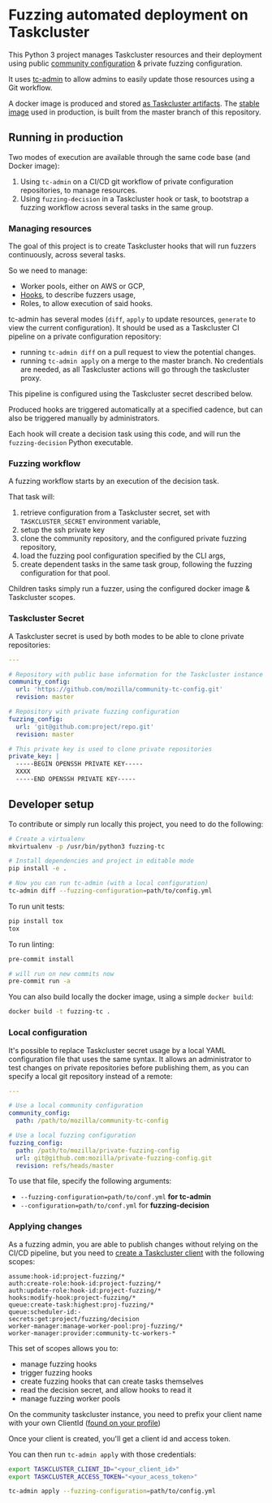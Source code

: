 # Fuzzing automated deployment on Taskcluster

This Python 3 project manages Taskcluster resources and their deployment using public [community configuration](https://github.com/mozilla/community-tc-config/) & private fuzzing configuration.

It uses [tc-admin](https://github.com/taskcluster/tc-admin) to allow admins to easily update those resources using a Git workflow.

A docker image is produced and stored [as Taskcluster artifacts](https://community-tc.services.mozilla.com/tasks/index/project.fuzzing.config). The [stable image](https://community-tc.services.mozilla.com/tasks/index/project.fuzzing.config/master) used in production, is built from the master branch of this repository.

## Running in production

Two modes of execution are available through the same code base (and Docker image):

1. Using `tc-admin` on a CI/CD git workflow of private configuration repositories, to manage resources.
2. Using `fuzzing-decision` in a Taskcluster hook or task, to bootstrap a fuzzing workflow across several tasks in the same group.

### Managing resources

The goal of this project is to create Taskcluster hooks that will run fuzzers continuously, across several tasks.

So we need to manage:
- Worker pools, either on AWS or GCP,
- [Hooks](https://community-tc.services.mozilla.com/hooks/), to describe fuzzers usage,
- Roles, to allow execution of said hooks.

tc-admin has several modes (`diff`, `apply` to update resources, `generate` to view the current configuration).
It should be used as a Taskcluster CI pipeline on a private configuration repository:
- running `tc-admin diff` on a pull request to view the potential changes.
- running `tc-admin apply` on a merge to the master branch. No credentials are needed, as all Taskcluster actions will go through the taskcluster proxy.

This pipeline is configured using the Taskcluster secret described below.

Produced hooks are triggered automatically at a specified cadence, but can also be triggered manually by administrators.

Each hook will create a decision task using this code, and will run the `fuzzing-decision` Python executable.

### Fuzzing workflow

A fuzzing workflow starts by an execution of the decision task.

That task will:
1. retrieve configuration from a Taskcluster secret, set with `TASKCLUSTER_SECRET` environment variable,
2. setup the ssh private key
3. clone the community repository, and the configured private fuzzing repository,
4. load the fuzzing pool configuration specified by the CLI args,
5. create dependent tasks in the same task group, following the fuzzing configuration for that pool.

Children tasks simply run a fuzzer, using the configured docker image & Taskcluster scopes.

### Taskcluster Secret

A Taskcluster secret is used by both modes to be able to clone private repositories:

```yaml
---

# Repository with public base information for the Taskcluster instance
community_config:
  url: 'https://github.com/mozilla/community-tc-config.git'
  revision: master

# Repository with private fuzzing configuration
fuzzing_config:
  url: 'git@github.com:project/repo.git'
  revision: master

# This private key is used to clone private repositories
private_key: |
  -----BEGIN OPENSSH PRIVATE KEY-----
  XXXX
  -----END OPENSSH PRIVATE KEY-----
```

## Developer setup

To contribute or simply run locally this project, you need to do the following:

```bash
# Create a virtualenv
mkvirtualenv -p /usr/bin/python3 fuzzing-tc

# Install dependencies and project in editable mode
pip install -e .

# Now you can run tc-admin (with a local configuration)
tc-admin diff --fuzzing-configuration=path/to/config.yml
```

To run unit tests:

```bash
pip install tox
tox
```

To run linting:

```bash
pre-commit install

# will run on new commits now
pre-commit run -a
```

You can also build locally the docker image, using a simple `docker build`:

```bash
docker build -t fuzzing-tc .
```

### Local configuration

It's possible to replace Taskcluster secret usage by a local YAML configuration file that uses the same syntax. It allows an administrator to test changes on private repositories before publishing them, as you can specify a local git repository instead of a remote:

```yaml
---

# Use a local community configuration
community_config:
  path: /path/to/mozilla/community-tc-config

# Use a local fuzzing configuration
fuzzing_config:
  path: /path/to/mozilla/private-fuzzing-config
  url: git@github.com:mozilla/private-fuzzing-config.git
  revision: refs/heads/master
```

To use that file, specify the following arguments:
- `--fuzzing-configuration=path/to/conf.yml` **for tc-admin**
- `--configuration=path/to/conf.yml` for **fuzzing-decision**

### Applying changes

As a fuzzing admin, you are able to publish changes without relying on the CI/CD pipeline, but you need to [create a Taskcluster client](https://community-tc.services.mozilla.com/auth/clients/create) with the following scopes:

```
assume:hook-id:project-fuzzing/*
auth:create-role:hook-id:project-fuzzing/*
auth:update-role:hook-id:project-fuzzing/*
hooks:modify-hook:project-fuzzing/*
queue:create-task:highest:proj-fuzzing/*
queue:scheduler-id:-
secrets:get:project/fuzzing/decision
worker-manager:manage-worker-pool:proj-fuzzing/*
worker-manager:provider:community-tc-workers-*
```

This set of scopes allows you to:

- manage fuzzing hooks
- trigger fuzzing hooks
- create fuzzing hooks that can create tasks themselves
- read the decision secret, and allow hooks to read it
- manage fuzzing worker pools

On the community taskcluster instance, you need to prefix your client name with your own ClientId ([found on your profile](https://community-tc.services.mozilla.com/profile))

Once your client is created, you'll get a client id and access token.

You can then run `tc-admin apply` with those credentials:

```bash
export TASKCLUSTER_CLIENT_ID="<your_client_id>"
export TASKCLUSTER_ACCESS_TOKEN="<your_acess_token>"

tc-admin apply --fuzzing-configuration=path/to/config.yml
```
